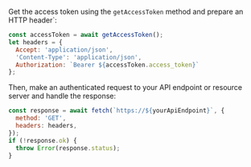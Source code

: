 Get the access token using the `getAccessToken` method and prepare an HTTP header`:

```javascript
const accessToken = await getAccessToken();
let headers = {
  Accept: 'application/json',
  'Content-Type': 'application/json',
  Authorization: `Bearer ${accessToken.access_token}`
};
```

Then, make an authenticated request to your API endpoint or resource server and handle the response:

```javascript
const response = await fetch(`https://${yourApiEndpoint}`, {
  method: 'GET',
  headers: headers,
});
if (!response.ok) {
  throw Error(response.status);
}
```
